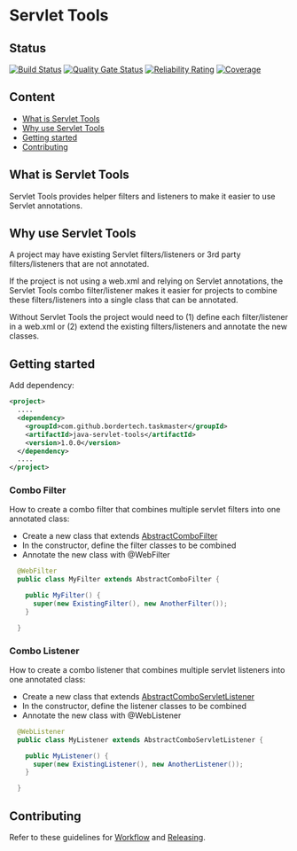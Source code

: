 # Servlet Tools

## Status

[![Build Status](https://github.com/BorderTech/java-servlet-tools/actions/workflows/github-actions-build.yml/badge.svg)](https://github.com/BorderTech/java-servlet-tools/actions/workflows/github-actions-build.yml)
[![Quality Gate Status](https://sonarcloud.io/api/project_badges/measure?project=BorderTech_java-servlet-tools&metric=alert_status)](https://sonarcloud.io/summary/new_code?id=BorderTech_java-servlet-tools)
[![Reliability Rating](https://sonarcloud.io/api/project_badges/measure?project=BorderTech_java-servlet-tools&metric=reliability_rating)](https://sonarcloud.io/summary/new_code?id=BorderTech_java-servlet-tools)
[![Coverage](https://sonarcloud.io/api/project_badges/measure?project=BorderTech_java-servlet-tools&metric=coverage)](https://sonarcloud.io/summary/new_code?id=BorderTech_java-servlet-tools)

## Content

- [What is Servlet Tools](#what-is-servlet-tools)
- [Why use Servlet Tools](#why-use-servlet-tools)
- [Getting started](#getting-started)
- [Contributing](#contributing)

## What is Servlet Tools

Servlet Tools provides helper filters and listeners to make it easier to use Servlet annotations.

## Why use Servlet Tools

A project may have existing Servlet filters/listeners or 3rd party filters/listeners that are not annotated.

If the project is not using a web.xml and relying on Servlet annotations, the Servlet Tools combo filter/listener makes it easier for projects to combine these filters/listeners into a single class that can be annotated.

Without Servlet Tools the project would need to (1) define each filter/listener in a web.xml or (2) extend the existing filters/listeners and annotate the new classes.

## Getting started

Add dependency:

``` xml
<project>
  ....
  <dependency>
    <groupId>com.github.bordertech.taskmaster</groupId>
    <artifactId>java-servlet-tools</artifactId>
    <version>1.0.0</version>
  </dependency>
  ....
</project>
```

### Combo Filter

How to create a combo filter that combines multiple servlet filters into one annotated class:
- Create a new class that extends [AbstractComboFilter](https://github.com/BorderTech/java-servlet-tools/blob/main/src/main/java/com/github/bordertech/taskmaster/servlet/combo/AbstractComboFilter.java)
- In the constructor, define the filter classes to be combined
- Annotate the new class with @WebFilter

``` java
  @WebFilter
  public class MyFilter extends AbstractComboFilter {

    public MyFilter() {
      super(new ExistingFilter(), new AnotherFilter());
    }

  }
```

### Combo Listener

How to create a combo listener that combines multiple servlet listeners into one annotated class:
- Create a new class that extends [AbstractComboServletListener](https://github.com/BorderTech/java-servlet-tools/blob/main/src/main/java/com/github/bordertech/taskmaster/servlet/combo/AbstractComboServletListener.java)
- In the constructor, define the listener classes to be combined
- Annotate the new class with @WebListener

``` java
  @WebListener
  public class MyListener extends AbstractComboServletListener {

    public MyListener() {
      super(new ExistingListener(), new AnotherListener());
    }

  }
```

## Contributing

Refer to these guidelines for [Workflow](https://github.com/BorderTech/java-common/wiki/Workflow) and [Releasing](https://github.com/BorderTech/java-common/wiki/Releasing).
